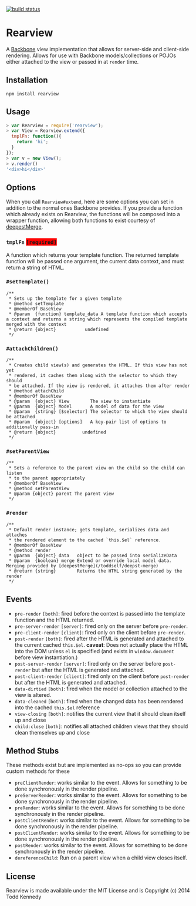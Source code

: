 [![build status](https://secure.travis-ci.org/toddself/rearview.png)](http://travis-ci.org/toddself/rearview)

# Rearview

A [Backbone](http://backbonejs.com) view implementation that allows for server-side and client-side rendering. Allows for use with Backbone models/collections or POJOs either attached to the view or passed in at `render` time.

## Installation

`npm install rearview`

## Usage

```javascript
> var Rearview = require('rearview');
> var View = Rearview.extend({
  tmplFn: function(){
    return 'hi';
  }
});
> var v = new View();
> v.render()
'<div>hi</div>'
```

## Options
When you call `Rearview#extend`, here are some options you can set in addition to the normal ones Backbone provides. If you provide a function which already exists on Rearview, the functions will be composed into a wrapper function, allowing both functions to exist courtesy of [deepestMerge](/toddself/deepest-merge).

### `tmplFn` <span style="background-color: red">`[required]`</span>
A function which returns your template function. The returned template function will be passed one argument, the current data context, and must return a string of HTML.

### `#setTemplate()`
```
/**
 * Sets up the template for a given template
 * @method setTemplate
 * @memberOf BaseView
 * @param  {function} template_data A template function which accepts a context and returns a string which represents the compiled template merged with the context
 * @return {object}           undefined
 */
```

### `#attachChildren()`
```
/**
 * Creates child view(s) and generates the HTML. If this view has not yet
 * rendered, it caches them along with the selector to which they should
 * be attached. If the view is rendered, it attaches them after render
 * @method attachChild
 * @memberOf BaseView
 * @param  {object} View        The view to instantiate
 * @param  {object} Model       A model of data for the view
 * @param  {string} [$selector] The selector to which the view should be attached
 * @param  {object} [options]   A key-pair list of options to additionally pass-in
 * @return {object}          undefined
 */
```

### `#setParentView`
```
/**
 * Sets a reference to the parent view on the child so the child can listen
 * to the parent appropriately
 * @memberOf BaseView
 * @method setParentView
 * @param {object} parent The parent view
 */
```

### `#render`
```
/**
 * Default render instance; gets template, serializes data and attaches
 * the rendered element to the cached `this.$el` reference.
 * @memberOf BaseView
 * @method render
 * @param  {object} data   object to be passed into serializeData
 * @param  {boolean} merge Extend or override local model data. Merging provided by [deepestMerge](/toddself/deepst-merge)
 * @return {string}        Returns the HTML string generated by the render
 */
```

## Events

* `pre-render` `[both]`: fired before the context is passed into the template function and the HTML returned.
* `pre-server-render` `[server]`: fired only on the server before `pre-render`.
* `pre-client-render` `[client]`: fired only on the client before `pre-render`.
* `post-render` `[both]`: fired after the HTML is generated and attached to the current cached `this.$el`. **caveat**: Does not actually place the HTML into the DOM unless `el` is specified (and exists in `window.document` before view instantiation.)
* `post-server-render` `[server]`: fired only on the server before `post-render` but after the HTML is generated and attached.
* `post-client-render` `[client]`: fired only on the client before `post-render` but after the HTML is generated and attached.
* `data-dirtied` `[both]`: fired when the model or collection attached to the view is altered.
* `data-cleaned` `[both]`: fired when the changed data has been rendered into the cached `this.$el` reference
* `view-closing` `[both]`: notifies the current view that it should clean itself up and close
* `child:close` `[both]`: notifies all attached children views that they should clean themselves up and close

## Method Stubs
These methods exist but are implemented as no-ops so you can provide custom methods for these

* `preClientRender`: works similar to the event. Allows for something to be done synchronously in the render pipeline.
* `preServerRender`: works similar to the event. Allows for something to be done synchronously in the render pipeline.
* `preRender`: works similar to the event. Allows for something to be done synchronously in the render pipeline.
* `postClientRender`: works similar to the event. Allows for something to be done synchronously in the render pipeline.
* `postClientRender`: works similar to the event. Allows for something to be done synchronously in the render pipeline.
* `postRender`: works similar to the event. Allows for something to be done synchronously in the render pipeline.
* `dereferenceChild`: Run on a parent view when a child view closes itself.

## License
Rearview is made available under the MIT License and is Copyright (c) 2014 Todd Kennedy
